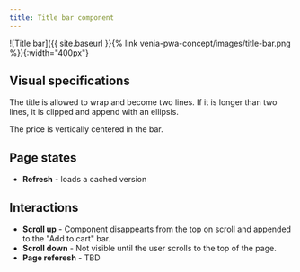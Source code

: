 ```yaml
---
title: Title bar component
---
```


![Title bar]({{ site.baseurl }}{% link venia-pwa-concept/images/title-bar.png %}){:width="400px"}

## Visual specifications

The title is allowed to wrap and become two lines.
If it is longer than two lines, it is clipped and append with an ellipsis.

The price is vertically centered in the bar.

## Page states

* **Refresh** - loads a cached version

## Interactions

* **Scroll up** - Component disappearts from the top on scroll and appended to the "Add to cart" bar.
* **Scroll down** - Not visible until the user scrolls to the top of the page.
* **Page referesh** - TBD
